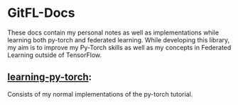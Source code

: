 # GitFL-Docs

These docs contain my personal notes as well as implementations while learning both py-torch and federated learning. While developing this library, my aim is to improve my Py-Torch skills as well as my concepts in Federated Learning outside of TensorFlow.

## [learning-py-torch](https://github.com/AmanPriyanshu/GitFL/tree/main/docs/learning-py-torch):

Consists of my normal implementations of the py-torch tutorial.
